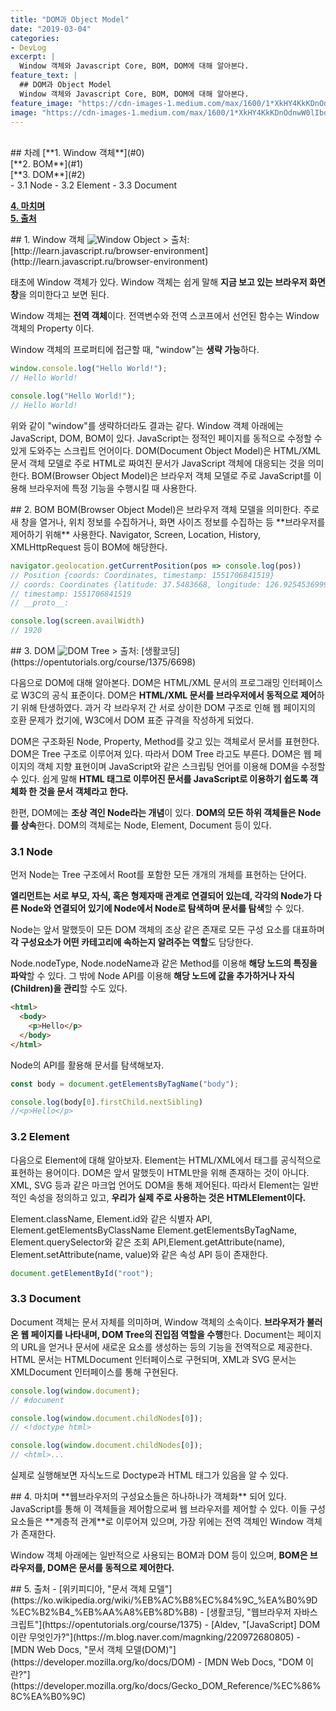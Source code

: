 ```yaml
---
title: "DOM과 Object Model"
date: "2019-03-04"
categories:
- DevLog
excerpt: |
  Window 객체와 Javascript Core, BOM, DOM에 대해 알아본다.
feature_text: |
  ## DOM과 Object Model
  Window 객체와 Javascript Core, BOM, DOM에 대해 알아본다.
feature_image: "https://cdn-images-1.medium.com/max/1600/1*XkHY4KkKDnOdnwW0lIbqjg.png"
image: "https://cdn-images-1.medium.com/max/1600/1*XkHY4KkKDnOdnwW0lIbqjg.png"
---
```


<br />
## 차례
[**1. Window 객체**](#0)<br />
[**2. BOM**](#1)<br />
[**3. DOM**](#2)<br />
- 3.1 Node 
- 3.2 Element
- 3.3 Document<br />

[**4. 마치며**](#3)<br />
[**5. 출처**](#4)<br />

<p id="0" />
## 1. Window 객체
<img alt="Window Object" src="http://learn.javascript.ru/article/browser-environment/windowObjects@2x.png" />
> 출처: [http://learn.javascript.ru/browser-environment](http://learn.javascript.ru/browser-environment)

태초에 Window 객체가 있다. Window 객체는 쉽게 말해 **지금 보고 있는 브라우저 화면 창**을 의미한다고 보면 된다.

Window 객체는 **전역 객체**이다. 전역변수와 전역 스코프에서 선언된 함수는 Window 객체의 Property 이다.

Window 객체의 프로퍼티에 접근할 때, "window"는 **생략 가능**하다.

```javascript
window.console.log("Hello World!");
// Hello World!

console.log("Hello World!");
// Hello World!
```
위와 같이 "window"를 생략하더라도 결과는 같다. Window 객체 아래에는 JavaScript, DOM, BOM이 있다. JavaScript는 정적인 페이지를 동적으로 수정할 수 있게 도와주는 스크립트 언어이다. DOM(Document Object Model)은 HTML/XML 문서 객체 모델로 주로 HTML로 짜여진 문서가 JavaScript 객체에 대응되는 것을 의미한다. BOM(Browser Object Model)은 브라우저 객체 모델로 주로 JavaScript를 이용해 브라우저에 특정 기능을 수행시킬 때 사용한다.

<p id="1" />
## 2. BOM
BOM(Browser Object Model)은 브라우저 객체 모델을 의미한다. 주로 새 창을 열거나, 위치 정보를 수집하거나, 화면 사이즈 정보를 수집하는 등 **브라우저를 제어하기 위해** 사용한다. Navigator, Screen, Location, History, XMLHttpRequest 등이 BOM에 해당한다.

```javascript
navigator.geolocation.getCurrentPosition(pos => console.log(pos))
// Position {coords: Coordinates, timestamp: 1551706841519}
// coords: Coordinates {latitude: 37.5483668, longitude: 126.92545369999999, altitude: null, accuracy: 22, altitudeAccuracy: null, …}
// timestamp: 1551706841519
// __proto__: 

console.log(screen.availWidth)
// 1920
```

<p id="2" />
## 3. DOM
<img alt="DOM Tree" src="https://s3.ap-northeast-2.amazonaws.com/opentutorials-user-file/module/904/2242.png" />
> 출처: [생활코딩](https://opentutorials.org/course/1375/6698)

다음으로 DOM에 대해 알아본다. DOM은 HTML/XML 문서의 프로그래밍 인터페이스로 W3C의 공식 표준이다. DOM은 **HTML/XML 문서를 브라우저에서 동적으로 제어**하기 위해 탄생하였다. 과거 각 브라우저 간 서로 상이한 DOM 구조로 인해 웹 페이지의 호환 문제가 컸기에, W3C에서 DOM 표준 규격을 작성하게 되었다.

DOM은 구조화된 Node, Property, Method를 갖고 있는 객체로서 문서를 표현한다. DOM은 Tree 구조로 이루어져 있다. 따라서 DOM Tree 라고도 부른다. DOM은 웹 페이지의 객체 지향 표현이며 JavaScript와 같은 스크립팅 언어를 이용해 DOM을 수정할 수 있다. 쉽게 말해 **HTML 태그로 이루어진 문서를 JavaScript로 이용하기 쉽도록 객체화 한 것을 문서 객체라고 한다.**

한편, DOM에는 **조상 격인 Node라는 개념**이 있다. **DOM의 모든 하위 객체들은 Node를 상속**한다. DOM의 객체로는 Node, Element, Document 등이 있다.

### 3.1 Node
먼저 Node는 Tree 구조에서 Root를 포함한 모든 개개의 개체를 표현하는 단어다.

**엘리먼트는 서로 부모, 자식, 혹은 형제자매 관계로 연결되어 있는데, 각각의 Node가 다른 Node와 연결되어 있기에 Node에서 Node로 탐색하며 문서를 탐색**할 수 있다.

Node는 앞서 말했듯이 모든 DOM 객체의 조상 같은 존재로 모든 구성 요소를 대표하며 **각 구성요소가 어떤 카테고리에 속하는지 알려주는 역할**도 담당한다.

Node.nodeType, Node.nodeName과 같은 Method를 이용해 **해당 노드의 특징을 파악**할 수 있다. 그 밖에 Node API를 이용해 **해당 노드에 값을 추가하거나 자식(Children)을 관리**할 수도 있다.
```html
<html>
  <body>
    <p>Hello</p>
  </body>
</html>
```

Node의 API를 활용해 문서를 탐색해보자.
```javascript
const body = document.getElementsByTagName("body");

console.log(body[0].firstChild.nextSibling)
//<p>Hello</p>
```

### 3.2 Element
다음으로 Element에 대해 알아보자. Element는 HTML/XML에서 태그를 공식적으로 표현하는 용어이다. DOM은 앞서 말했듯이 HTML만을 위해 존재하는 것이 아니다. XML, SVG 등과 같은 마크업 언어도 DOM을 통해 제어된다. 따라서 Element는 일반적인 속성을 정의하고 있고, **우리가 실제 주로 사용하는 것은 HTMLElement이다.**

Element.className, Element.id와 같은 식별자 API, Element.getElementsByClassName
Element.getElementsByTagName, Element.querySelector와 같은 조회 API,Element.getAttribute(name), Element.setAttribute(name, value)와 같은 속성 API 등이 존재한다.

```javascript
document.getElementById("root");
```

### 3.3 Document
Document 객체는 문서 자체를 의미하며, Window 객체의 소속이다. **브라우저가 불러온 웹 페이지를 나타내며, DOM Tree의 진입점 역할을 수행**한다. Document는 페이지의 URL을 얻거나 문서에 새로운 요소를 생성하는 등의 기능을 전역적으로 제공한다. HTML 문서는 HTMLDocument 인터페이스로 구현되며, XML과 SVG 문서는 XMLDocument 인터페이스를 통해 구현된다.

```javascript
console.log(window.document);
// #document

console.log(window.document.childNodes[0]);
// <!doctype html>

console.log(window.document.childNodes[0]);
// <html>...
```
실제로 실행해보면 자식노드로 Doctype과 HTML 태그가 있음을 알 수 있다.

<p id="3" />
## 4. 마치며
**웹브라우저의 구성요소들은 하나하나가 객체화** 되어 있다. JavaScript를 통해 이 객체들을 제어함으로써 웹 브라우저를 제어할 수 있다. 이들 구성요소들은 **계층적 관계**로 이루어져 있으며, 가장 위에는 전역 객체인 Window 객체가 존재한다.

Window 객체 아래에는 일반적으로 사용되는 BOM과 DOM 등이 있으며, **BOM은 브라우저를, DOM은 문서를 동적으로 제어한다.**

<p id="4" />
## 5. 출처
- [위키피디아, "문서 객체 모델"](https://ko.wikipedia.org/wiki/%EB%AC%B8%EC%84%9C_%EA%B0%9D%EC%B2%B4_%EB%AA%A8%EB%8D%B8)
- [생활코딩, "웹브라우저 자바스크립트"](https://opentutorials.org/course/1375)
- [Aldev, "[JavaScript] DOM이란 무엇인가?"](https://m.blog.naver.com/magnking/220972680805)
- [MDN Web Docs, "문서 객체 모델(DOM)"](https://developer.mozilla.org/ko/docs/DOM)
- [MDN Web Docs, "DOM 이란?"](https://developer.mozilla.org/ko/docs/Gecko_DOM_Reference/%EC%86%8C%EA%B0%9C)